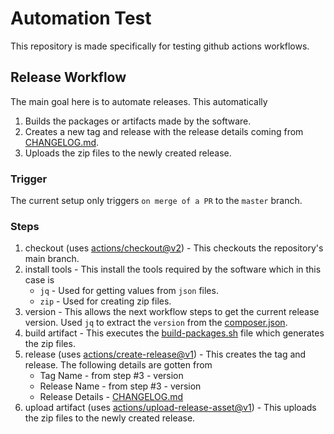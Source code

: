 # Automation Test
This repository is made specifically for testing github actions workflows.

## Release Workflow
The main goal here is to automate releases. This automatically
1. Builds the packages or artifacts made by the software.
2. Creates a new tag and release with the release details coming from [CHANGELOG.md](./CHANGELOG.md).
3. Uploads the zip files to the newly created release.

### Trigger
The current setup only triggers `on merge of a PR` to the `master` branch.

### Steps
1. checkout (uses [actions/checkout@v2](https://github.com/actions/checkout)) - This checkouts the repository's main branch.
2. install tools - This install the tools required by the software which in this case is
    - `jq` - Used for getting values from `json` files.
    - `zip` - Used for creating zip files.
3. version - This allows the next workflow steps to get the current release version. Used `jq` to extract the `version` from the [composer.json](./composer.json).
4. build artifact - This executes the [build-packages.sh](./build/build-packages.sh) file which generates the zip files.
5. release (uses [actions/create-release@v1](https://github.com/actions/create-release)) - This creates the tag and release. The following details are gotten from
    - Tag Name - from step #3 - version
    - Release Name - from step #3 - version
    - Release Details - [CHANGELOG.md](./CHANGELOG.md)
6. upload artifact (uses [actions/upload-release-asset@v1](https://github.com/actions/upload-release-asset)) - This uploads the zip files to the newly created release.
